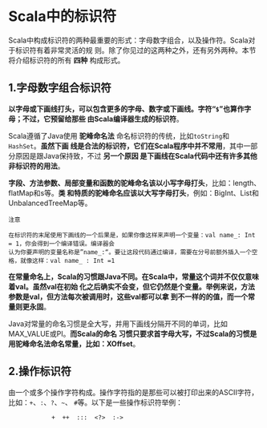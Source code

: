 Scala中的标识符
================================================================================
Scala中构成标识符的两种最重要的形式：字母数字组合，以及操作符。Scala对于标识符有着非常灵活的规
则。除了你见过的这两种之外，还有另外两种。本节将介绍标识符的所有 **四种** 构成形式。

## 1.字母数字组合标识符
**以字母或下画线打头，可以包含更多的字母、数字或下画线。字符“`$`”也算作字母；不过，它预留给那些
由Scala编译器生成的标识符**。

Scala遵循了Java使用 **驼峰命名法** 命名标识符的传统，比如`toString`和`HashSet`。**虽然下画
线是合法的标识符，它们在Scala程序中并不常用**，其中一部分原因是跟Java保持致，不过 **另一个原因
是下画线在Scala代码中还有许多其他非标识符的用法**。

**字段、方法参数、局部变量和函数的驼峰命名该以小写字母打头**，比如：length、flatMap和s等。**类
和特质的驼峰命名应该以大写字母打头**，例如：BigInt、List和UnbalancedTreeMap等。
```
注意

在标识符的末尾使用下画线的一个后果是，如果你像这样来声明一个变量：val name_: Int = 1，你会得到一个编译错误。编译器会
认为你要声明的变量名称是”name_:“。要让这段代码通过编译，需要在分号前额外插入一个空格，就像这样：val name_ : Int =1
```
**在常量命名上，Scala的习惯跟Java不同。在Scala中，常量这个词并不仅仅意味着val。虽然val在初始
化之后确实不会变，但它仍然是个变量。举例来说，方法参数是val，但方法每次被调用时，这些val都可以拿
到不一样的的值，而一个常量则更永固**。

Java对常量的命名习惯是全大写，并用下画线分隔开不同的单词，比如MAX_VALUE或PI。**而Scala的命名
习惯只要求首字母大写，不过Scala的习惯是用驼峰命名法命名常量，比如：XOffset**。

## 2.操作标识符
由一个或多个操作字符构成。操作字符指的是那些可以被打印出来的ASCII字符，比如：`+`、`:`、`?`、`~`、
`#`等。以下是一些操作标识符举例：
```
            +  ++  :::  <?>  :->
```
